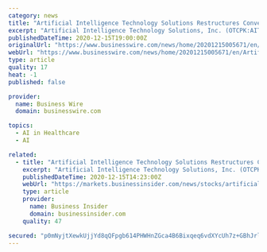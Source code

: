```yaml
---
category: news
title: "Artificial Intelligence Technology Solutions Restructures Convertible Debt"
excerpt: "Artificial Intelligence Technology Solutions, Inc. (OTCPK:AITX) is thrilled to announce that it has restructured the vast majority of its debt, which"
publishedDateTime: 2020-12-15T19:00:00Z
originalUrl: "https://www.businesswire.com/news/home/20201215005671/en/Artificial-Intelligence-Technology-Solutions-Restructures-Convertible-Debt"
webUrl: "https://www.businesswire.com/news/home/20201215005671/en/Artificial-Intelligence-Technology-Solutions-Restructures-Convertible-Debt"
type: article
quality: 17
heat: -1
published: false

provider:
  name: Business Wire
  domain: businesswire.com

topics:
  - AI in Healthcare
  - AI

related:
  - title: "Artificial Intelligence Technology Solutions Restructures Convertible Debt"
    excerpt: "Artificial Intelligence Technology Solutions, Inc. (OTCPK:AITX) is thrilled to announce that it has restructured the vast majority of its debt,"
    publishedDateTime: 2020-12-15T14:23:00Z
    webUrl: "https://markets.businessinsider.com/news/stocks/artificial-intelligence-technology-solutions-restructures-convertible-debt-1029894026"
    type: article
    provider:
      name: Business Insider
      domain: businessinsider.com
    quality: 47

secured: "p0mNyjtXewkUjjYd8qQFpgb614PHWHnZGca4B6Bixqeq6vdXYcUh7z+GBhJrlVZfQ4UKrvwwofdC5409H1o2qOZDOJRA8oI8dpydFyWN5HIcY2ssmoBZPs4coCylg4Azz/rWjjDlrS7GIqbL1y9vmcZVPB74ilCTaoqLfHyTgnyM2F8yzQ8ayNllvgCJtHzkQlgEoGtsAv49VXz6hckkCC+1lCHCck7S7FegpjpJsHzfIcaUPgRpcxvXoad4GKFM7nr+Rtw/IOnJZrWH7lz/7ngYW6L4VmVwqSaXsg2Qqsb1c4B7mnWZzmXEXmdhPbQfAwmQOQ8M3hrT77sHgnOHWfuBwQSQyglFW49Y2qyTAMU=;UJJW/Ed93dEO1/rcvjBlXg=="
---
```


